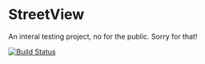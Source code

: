 # StreetView

An interal testing project, no for the public. Sorry for that!


[![Build Status](https://travis-ci.com/gladcolor/StreetView.svg?branch=master)](https://travis-ci.com/gladcolor/StreetView)
